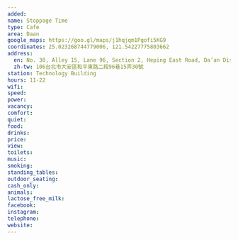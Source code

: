 ```yaml
---
added: 
name: Stoppage Time
type: Cafe
area: Daan
google_maps: https://goo.gl/maps/j1hqjqm1Pgofi5KG9
coordinates: 25.023268744779006, 121.54227775803662
address:
  en: No. 30, Alley 15, Lane 96, Section 2, Heping East Road, Da’an District, Taipei City, 106
  zh-tw: 106台北市大安區和平東路二段96巷15弄30號
station: Technology Building
hours: 11-22
wifi: 
speed: 
power: 
vacancy: 
comfort: 
quiet: 
food: 
drinks: 
price: 
view: 
toilets: 
music: 
smoking: 
standing_tables: 
outdoor_seating: 
cash_only: 
animals: 
lactose_free_milk: 
facebook: 
instagram: 
telephone: 
website: 
---
```

